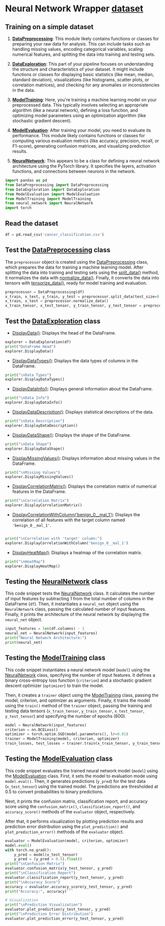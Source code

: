# Neural Network Wrapper [dataset](https://github.com/imadmlf/taskes/blob/main/cancer_classification.csv)
## Training on a simple dataset


1. **[DataPreprocessing](https://github.com/imadmlf/Neural_Network_Wrapper/blob/main/DataPreprocessing.py)**: This module likely contains functions or classes for preparing your raw data for analysis. This can include tasks such as handling missing values, encoding categorical variables, scaling numerical features, and splitting the data into training and testing sets.

2. **[DataExploration](https://github.com/imadmlf/Neural_Network_Wrapper/blob/main/DataExploration.py)**: This part of your pipeline focuses on understanding the structure and characteristics of your dataset. It might include functions or classes for displaying basic statistics (like mean, median, standard deviation), visualizations (like histograms, scatter plots, or correlation matrices), and checking for any anomalies or inconsistencies in the data.

3. **[ModelTraining](https://github.com/imadmlf/Neural_Network_Wrapper/blob/main/modeltrainer.py)**: Here, you're training a machine learning model on your preprocessed data. This typically involves selecting an appropriate algorithm (like a neural network), defining a loss function, and optimizing model parameters using an optimization algorithm (like stochastic gradient descent).

4. **[ModelEvaluation](https://github.com/imadmlf/Neural_Network_Wrapper/blob/main/ModelEvaluation.py)**: After training your model, you need to evaluate its performance. This module likely contains functions or classes for computing various evaluation metrics (like accuracy, precision, recall, or F1-score), generating confusion matrices, and visualizing prediction results.

5. **[NeuralNetwork](https://github.com/imadmlf/Neural_Network_Wrapper/blob/main/neural_network.py)**: This appears to be a class for defining a neural network architecture using the PyTorch library. It specifies the layers, activation functions, and connections between neurons in the network.


```python
import pandas as pd 
from DataPreprocessing import DataPreprocessing
from DataExploration import DataExploration
from ModelEvaluation import ModelEvaluation
from ModelTraining import ModelTraining
from neural_network import NeuralNetwork
import torch
```
## Read the dataset
```python
df = pd.read_csv('cancer_classification.csv')
```
## Test the [DataPreprocessing](https://github.com/imadmlf/Neural_Network_Wrapper/blob/main/DataPreprocessing.py) class
The `preprocessor` object is created using the [DataPreprocessing](https://github.com/imadmlf/Neural_Network_Wrapper/blob/main/DataPreprocessing.py) class, which prepares the data for training a machine learning model. After splitting the data into training and testing sets using the [split_data()](https://github.com/imadmlf/Neural_Network_Wrapper/blob/main/DataPreprocessing.py#LX) 
method, it normalizes the data with [normalize_data()](https://github.com/imadmlf/Neural_Network_Wrapper/blob/main/DataPreprocessing.py#LX). Finally, it converts the data into tensors with [tensorize_data()](https://github.com/imadmlf/Neural_Network_Wrapper/blob/main/DataPreprocessing.py#LX), ready for model training and evaluation.
```python
preprocessor = DataPreprocessing(df)
x_train, x_test, y_train, y_test = preprocessor.split_data(test_size=0.2, random_state=42)
x_train, x_test = preprocessor.normalize_data()
x_train_tensor, x_test_tensor, y_train_tensor, y_test_tensor = preprocessor.tensorize_data()
```
## Test the [DataExploration](https://github.com/imadmlf/Neural_Network_Wrapper/blob/main/DataExploration.py) class


-  [DisplayData()](https://github.com/imadmlf/taskes/Neural_Network_Wrapper/main/DataExploration.py#LX): Displays the head of the DataFrame.
```python
explorer = DataExploration(df)
print("DataFrame Head")
explorer.DisplayData()
```
- [DisplayDataTypes()](https://github.com/imadmlf/taskes/Neural_Network_Wrapper/main/DataExploration.py#LX): Displays the data types of columns in the DataFrame.
```python
print("\nData Types")
explorer.DisplayDataTypes()
```
- [DisplayDataInfo()](https://github.com/imadmlf/taskes/Neural_Network_Wrapper/main/DataExploration.py#LX): Displays general information about the DataFrame.
```python
print("\nData Info")
explorer.DisplayDataInfo()
```
- [DisplayDataDescription()](https://github.com/imadmlf/taskes/Neural_Network_Wrapper/main/DataExploration.py#LX): Displays statistical descriptions of the data.
```python
print("\nData Description")
explorer.DisplayDataDescription()
```
- [DisplayDataShape()](https://github.com/imadmlf/taskes/Neural_Network_Wrapper/main/DataExploration.py#LX): Displays the shape of the DataFrame.
```python
print("\nData Shape")
explorer.DisplayDataShape()
```
- [DisplayMissingValues()](https://github.com/imadmlf/taskes/Neural_Network_Wrapper/main/DataExploration.py#LX): Displays information about missing values in the DataFrame.
```python
print("\nMissing Values")
explorer.DisplayMissingValues()
```
- [DisplayCorrelationMatrix()](https://github.com/imadmlf/taskes/Neural_Network_Wrapper/main/DataExploration.py#LX): Displays the correlation matrix of numerical features in the DataFrame.
```python
print("\nCorrelation Matrix")
explorer.DisplayCorrelationMatrix()
```
- [DisplayCorrelationWithColumn('benign_0__mal_1')](https://github.com/imadmlf/taskes/Neural_Network_Wrapper/main/DataExploration.py#LX): Displays the correlation of all features with the target column named `'benign_0__mal_1'`.
```python

print("\nCorrelation with 'target' column:")
explorer.DisplayCorrelationWithColumn('benign_0__mal_1')
```

- [DisplayHeatMap()](https://github.com/imadmlf/taskes/Neural_Network_Wrapper/main/DataExploration.py#LX): Displays a heatmap of the correlation matrix.
```python
print("\nHeatMap")
explorer.DisplayHeatMap()
```
## Testing the [NeuralNetwork](https://github.com/imadmlf/Neural_Network_Wrapper/blob/main/neural_network.py) class

This code snippet tests the [NeuralNetwork](https://github.com/imadmlf/Neural_Network_Wrapper/blob/main/neural_network.py) class. It calculates the number of input features by subtracting 1 from the total number of columns in the DataFrame (`df`). Then, it instantiates a `neural_net` object using the `NeuralNetwork` class, passing the calculated number of input features. Finally, it prints the architecture of the neural network by displaying the `neural_net` object.
```python
input_features = len(df.columns) - 1
neural_net = NeuralNetwork(input_features)
print("Neural Network Architecture:")
print(neural_net)
```
## Testing the [ModelTraining](https://github.com/imadmlf/Neural_Network_Wrapper/blob/main/modeltrainer.py) class

This code snippet instantiates a neural network model (`model`) using the [NeuralNetwork](https://github.com/imadmlf/Neural_Network_Wrapper/blob/main/neural_network.py) class, specifying the number of input features. It defines a binary cross-entropy loss function (`criterion`) and a stochastic gradient descent optimizer (`optimizer`) to train the model. 

Then, it creates a `trainer` object using the [ModelTraining](https://github.com/imadmlf/Neural_Network_Wrapper/blob/main/modeltrainer.py) class, passing the model, criterion, and optimizer as arguments. Finally, it trains the model using the `train()` method of the `trainer` object, passing the training and testing data tensors (`x_train_tensor`, `y_train_tensor`, `x_test_tensor`, `y_test_tensor`) and specifying the number of epochs (600).
```python
model = NeuralNetwork(input_features)
criterion = nn.BCELoss() 
optimizer = torch.optim.SGD(model.parameters(), lr=0.01) 
trainer = ModelTraining(model, criterion, optimizer)
train_losses, test_losses = trainer.train(x_train_tensor, y_train_tensor, x_test_tensor, y_test_tensor, epochs=600)
```
## Testing the [ModelEvaluation](https://github.com/imadmlf/Neural_Network_Wrapper/blob/main/ModelEvaluation.py) class
This code snippet evaluates the trained neural network model (`model`) using the [ModelEvaluation](https://github.com/imadmlf/Neural_Network_Wrapper/blob/main/ModelEvaluation.py) class. First, it sets the model to evaluation mode using `model.eval()`. Then, it generates predictions (`y_pred`) for the test data (`x_test_tensor`) using the trained model. The predictions are thresholded at 0.5 to convert probabilities to binary predictions.

Next, it prints the confusion matrix, classification report, and accuracy score using the `confusion_matrix()`, `classification_report()`, and `accuracy_score()` methods of the `evaluator` object, respectively.

After that, it performs visualization by plotting prediction results and prediction error distribution using the `plot_prediction()` and `plot_prediction_error()` methods of the `evaluator` object.
```python
evaluator = ModelEvaluation(model, criterion, optimizer)
model.eval()
with torch.no_grad():
    y_pred = model(x_test_tensor)
    y_pred = (y_pred > 0.5).float()
print("\nConfusion Matrix")
evaluator.confusion_matrix(y_test_tensor, y_pred)
print("\nClassification Report")
evaluator.classification_report(y_test_tensor, y_pred)
print("\nAccuracy Score")
accuracy = evaluator.accuracy_score(y_test_tensor, y_pred)
print("Accuracy:", accuracy)```

# Visualization
print("\nPrediction Visualization")
evaluator.plot_prediction(y_test_tensor, y_pred)
print("\nPrediction Error Distribution")
evaluator.plot_prediction_error(y_test_tensor, y_pred)

